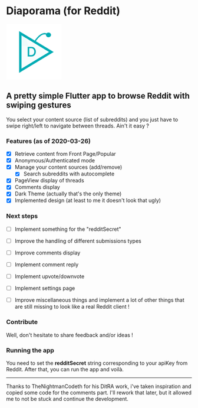 
# Diaporama (for Reddit)

<img src="https://raw.githubusercontent.com/Gloumy/diaporama/master/assets/images/diaporama-logo-inapp.png" width="150">

## A pretty simple Flutter app to browse Reddit with swiping gestures  
You select your content source (list of subreddits) and you just have to swipe right/left to navigate between threads. Ain't it easy ?

### Features (as of 2020-03-26)

 - [x] Retrieve content from Front Page/Popular
 - [x] Anonymous/Authenticated mode
 - [x] Manage your content sources (add/remove)
	 - [x] Search subreddits with autocomplete
 - [x] PageView display of threads
 - [x] Comments display
 - [x] Dark Theme (actually that's the only theme)
 - [x] Implemented design (at least to me it doesn't look that ugly)

### Next steps

 - [ ] Implement something for the "redditSecret"
 - [ ] Improve the handling of different submissions types
 - [ ] Improve comments display
 - [ ] Implement comment reply
 - [ ] Implement upvote/downvote
 - [ ] Implement settings page
 - [ ] Improve miscellaneous things and implement a lot of other things that are still missing to look like a real Reddit client !

  

### Contribute

Well, don't hesitate to share feedback and/or ideas !

  

### Running the app
You need to set the **redditSecret** string corresponding to your apiKey from Reddit. After that, you can run the app and voilà.

---
Thanks to TheNightmanCodeth for his DitRA work, i've taken inspiration and copied some code for the comments part. I'll rework that later, but it allowed me to not be stuck and continue the development. 
